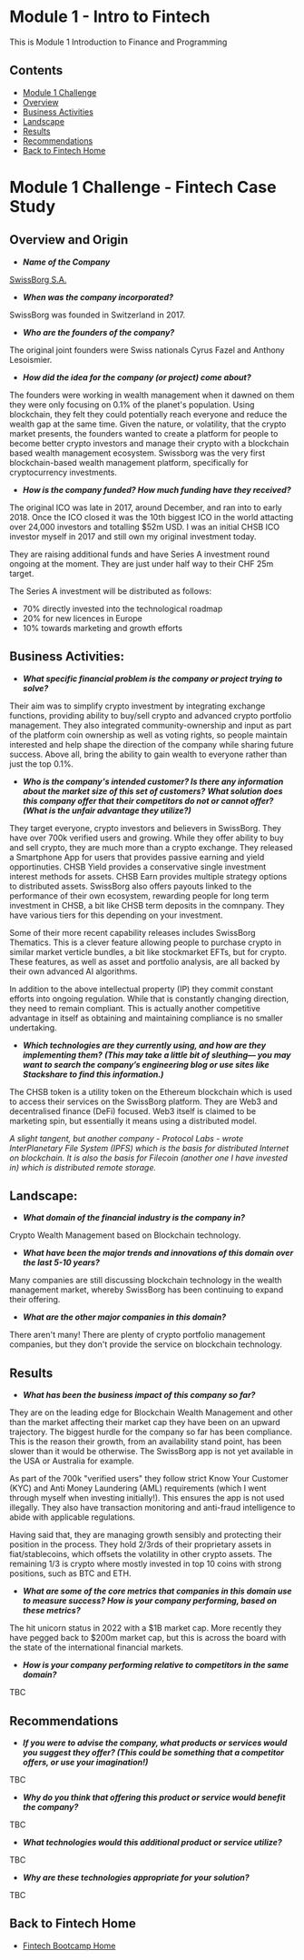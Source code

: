 # Module 1 - Intro to Fintech

This is Module 1 Introduction to Finance and Programming

## Contents

* [Module 1 Challenge](#module-1-challenge---fintech-case-study)
* [Overview](#overview-and-origin)
* [Business Activities](#business-activities)
* [Landscape](#landscape)
* [Results](#results)
* [Recommendations](#recommendations)
* [Back to Fintech Home](#back-to-fintech-home)

# Module 1 Challenge - Fintech Case Study

## Overview and Origin

* __*Name of the Company*__

[SwissBorg S.A.](https://swissborg.com/)

* __*When was the company incorporated?*__

SwissBorg was founded in Switzerland in 2017. 

* __*Who are the founders of the company?*__

The original joint founders were Swiss nationals Cyrus Fazel and Anthony Lesoismier.

* __*How did the idea for the company (or project) come about?*__

The founders were working in wealth management when it dawned on them they were only focusing on 0.1% of the planet's population. Using blockchain, they felt they could potentially reach everyone and reduce the wealth gap at the same time. Given the nature, or volatility, that the crypto market presents, the founders wanted to create a platform for people to become better crypto investors and manage their crypto with a blockchain based wealth management ecosystem. Swissborg was the very first blockchain-based wealth management platform, specifically for cryptocurrency investments.

* __*How is the company funded? How much funding have they received?*__

The original ICO was late in 2017, around December, and ran into to early 2018. Once the ICO closed it was the 10th biggest ICO in the world attacting over 24,000 investors and totalling $52m USD. I was an initial CHSB ICO investor myself in 2017 and still own my original investment today.

They are raising additional funds and have Series A investment round ongoing at the moment. They are just under half way to their CHF 25m target.

The Series A investment will be distributed as follows:

* 70% directly invested into the technological roadmap
* 20% for new licences in Europe
* 10% towards marketing and growth efforts

## Business Activities:

* __*What specific financial problem is the company or project trying to solve?*__

Their aim was to simplify crypto investment by integrating exchange functions, providing ability to buy/sell crypto and advanced crypto portfolio management. They also integrated community-ownership and input as part of the platform coin ownership as well as voting rights, so people maintain interested and help shape the direction of the company while sharing future success. Above all, bring the ability to gain wealth to everyone rather than just the top 0.1%.

* __*Who is the company's intended customer?  Is there any information about the market size of this set of customers?*__
  __*What solution does this company offer that their competitors do not or cannot offer? (What is the unfair advantage they utilize?)*__

They target everyone, crypto investors and believers in SwissBorg. They have over 700k verified users and growing. While they offer ability to buy and sell crypto, they are much more than a crypto exchange. They released a Smartphone App for users that provides passive earning and yield opportinuties. CHSB Yield provides a conservative single investment interest methods for assets. CHSB Earn provides multiple strategy options to distributed assets. SwissBorg also offers payouts linked to the performance of their own ecosystem, rewarding people for long term investment in CHSB, a bit like CHSB term deposits in the comnpany. They have various tiers for this depending on your investment. 

Some of their more recent capability releases includes SwissBorg Thematics. This is a clever feature allowing people to purchase crypto in similar market verticle bundles, a bit like stockmarket EFTs, but for crypto. These features, as well as asset and portfolio analysis, are all backed by their own advanced AI algorithms. 

In addition to the above intellectual property (IP) they commit constant efforts into ongoing regulation. While that is constantly changing direction, they need to remain compliant. This is actually another competitive advantage in itself as obtaining and maintaining compliance is no smaller undertaking.

* __*Which technologies are they currently using, and how are they implementing them?*__
  __*(This may take a little bit of sleuthing–– you may want to search the company’s engineering blog or use sites like Stackshare to find this information.)*__

The CHSB token is a utility token on the Ethereum blockchain which is used to access their services on the SwissBorg platform. They are Web3 and decentralised finance (DeFi) focused. Web3 itself is claimed to be marketing spin, but essentially it means using a distributed model. 

_A slight tangent, but another company - Protocol Labs - wrote InterPlanetary File System (IPFS) which is the basis for distributed Internet on blockchain. It is also the basis for Filecoin (another one I have invested in) which is distributed remote storage._

## Landscape:

* __*What domain of the financial industry is the company in?*__

Crypto Wealth Management based on Blockchain technology. 

* __*What have been the major trends and innovations of this domain over the last 5-10 years?*__

Many companies are still discussing blockchain technology in the wealth management market, whereby SwissBorg has been continuing to expand their offering.

* __*What are the other major companies in this domain?*__

There aren't many! There are plenty of crypto portfolio management companies, but they don't provide the service on blockchain technology.

## Results

* __*What has been the business impact of this company so far?*__

They are on the leading edge for Blockchain Wealth Management and other than the market affecting their market cap they have been on an upward trajectory. The biggest hurdle for the company so far has been compliance. This is the reason their growth, from an availability stand point, has been slower than it would be otherwise. The SwissBorg app is not yet available in the USA or Australia for example.

As part of the 700k "verified users" they follow strict Know Your Customer (KYC) and Anti Money Laundering (AML) requirements (which I went through myself when investing initially!). This ensures the app is not used illegally. They also have transaction monitoring and anti-fraud intelligence to abide with applicable regulations.

Having said that, they are managing growth sensibly and protecting their position in the process. They hold 2/3rds of their proprietary assets in fiat/stablecoins, which offsets the volatility in other crypto assets. The remaining 1/3 is crypto where mostly invested in top 10 coins with strong positions, such as BTC and ETH.

* __*What are some of the core metrics that companies in this domain use to measure success? How is your company performing, based on these metrics?*__

The hit unicorn status in 2022 with a $1B market cap. More recently they have pegged back to $200m market cap, but this is across the board with the state of the international financial markets.

* __*How is your company performing relative to competitors in the same domain?*__

TBC

## Recommendations

* __*If you were to advise the company, what products or services would you suggest they offer? (This could be something that a competitor offers, or use your imagination!)*__

TBC

* __*Why do you think that offering this product or service would benefit the company?*__

TBC

* __*What technologies would this additional product or service utilize?*__

TBC

* __*Why are these technologies appropriate for your solution?*__

TBC


## Back to Fintech Home

* [Fintech Bootcamp Home](https://github.com/d4np3/fintech)